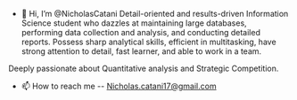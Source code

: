 - 👋 Hi, I’m @NicholasCatani
Detail-oriented and results-driven Information Science student who dazzles at maintaining large databases, performing data collection and analysis, and conducting detailed reports. Possess sharp analytical skills, efficient in multitasking, have strong attention to detail, fast learner, and able to work in a team. 

Deeply passionate about Quantitative analysis and Strategic Competition.

- 📫 How to reach me -- Nicholas.catani17@gmail.com

<!---
NicholasCatani/NicholasCatani is a ✨ special ✨ repository because its `README.md` (this file) appears on your GitHub profile.
You can click the Preview link to take a look at your changes.
--->
